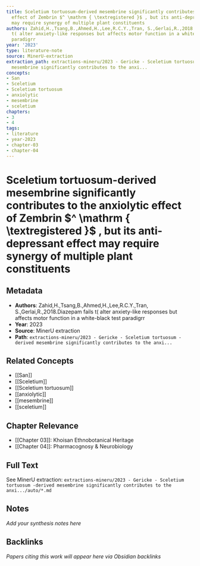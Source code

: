 ```yaml
---
title: Sceletium tortuosum-derived mesembrine significantly contributes to the anxiolytic
  effect of Zembrin $^ \mathrm { \textregistered }$ , but its anti-depressant effect
  may require synergy of multiple plant constituents
authors: Zahid,H.,Tsang,B.,Ahmed,H.,Lee,R.C.Y.,Tran, S.,Gerlai,R.,2O18.Diazepam fails
  t( alter anxiety-like responses but affects motor function in a white-black test
  paradigrr
year: '2023'
type: literature-note
source: MinerU-extraction
extraction_path: extractions-mineru/2023 - Gericke - Sceletium tortuosum -derived
  mesembrine significantly contributes to the anxi...
concepts:
- San
- Sceletium
- Sceletium tortuosum
- anxiolytic
- mesembrine
- sceletium
chapters:
- 3
- 4
tags:
- literature
- year-2023
- chapter-03
- chapter-04
---
```


# Sceletium tortuosum-derived mesembrine significantly contributes to the anxiolytic effect of Zembrin $^ \mathrm { \textregistered }$ , but its anti-depressant effect may require synergy of multiple plant constituents

## Metadata

- **Authors**: Zahid,H.,Tsang,B.,Ahmed,H.,Lee,R.C.Y.,Tran, S.,Gerlai,R.,2O18.Diazepam fails t( alter anxiety-like responses but affects motor function in a white-black test paradigrr
- **Year**: 2023
- **Source**: MinerU extraction
- **Path**: `extractions-mineru/2023 - Gericke - Sceletium tortuosum -derived mesembrine significantly contributes to the anxi...`

## Related Concepts

- [[San]]
- [[Sceletium]]
- [[Sceletium tortuosum]]
- [[anxiolytic]]
- [[mesembrine]]
- [[sceletium]]

## Chapter Relevance

- [[Chapter 03]]: Khoisan Ethnobotanical Heritage
- [[Chapter 04]]: Pharmacognosy & Neurobiology

## Full Text

See MinerU extraction: `extractions-mineru/2023 - Gericke - Sceletium tortuosum -derived mesembrine significantly contributes to the anxi.../auto/*.md`

## Notes

*Add your synthesis notes here*

## Backlinks

*Papers citing this work will appear here via Obsidian backlinks*
